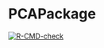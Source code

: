 # PCAPackage
  <!-- badges: start -->
  [![R-CMD-check](https://github.com/rustky/PCAPackage/workflows/R-CMD-check/badge.svg)](https://github.com/rustky/PCAPackage/actions)
  <!-- badges: end -->
